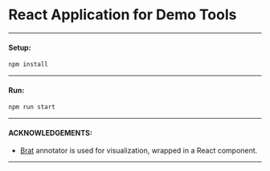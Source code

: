 # React Application for Demo Tools

---

#### Setup:
```bash
npm install
```

---

#### Run:
```bash
npm run start
```

---

#### ACKNOWLEDGEMENTS:
* [Brat](https://github.com/nlplab/brat) annotator is used for visualization, wrapped in a React component.

---
